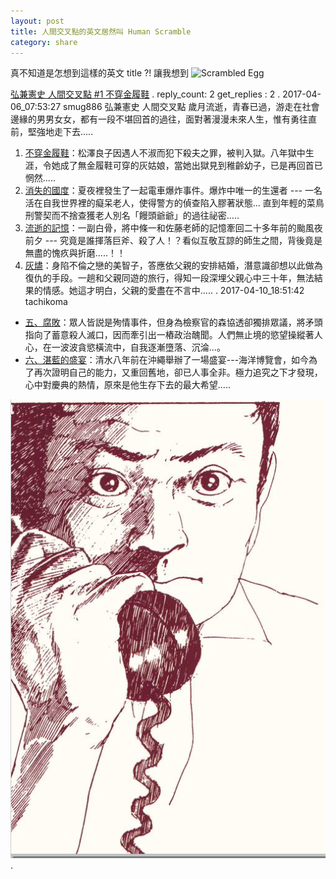 ```yaml
---
layout: post
title: 人間交叉點的英文居然叫 Human Scramble
category: share
---
```

真不知道是怎想到這樣的英文 title ?! 讓我想到 ![Scrambled Egg](https://upload.wikimedia.org/wikipedia/commons/thumb/4/44/Morning_Glory%2C_Ashland_%284935577535%29.jpg/1024px-Morning_Glory%2C_Ashland_%284935577535%29.jpg) 

[弘兼憲史 人間交叉點 #1 不穿金履鞋](http://tw.ikanman.com/comic/12222/122769.html)
.
reply_count: 2
get_replies : 2
.
2017-04-06_07:53:27 smug886
弘兼憲史 人間交叉點 歲月流逝，青春已過，游走在社會邊緣的男男女女，都有一段不堪回首的過往，面對著漫漫未來人生，惟有勇往直前，堅強地走下去.....

1. [不穿金履鞋](http://tw.ikanman.com/comic/12222/122769.html)：松澤良子因遇人不淑而犯下殺夫之罪，被判入獄。八年獄中生涯，令她成了無金履鞋可穿的灰姑娘，當她出獄見到稚齡幼子，已是再回首已惘然.....
2. [消失的國度](http://tw.ikanman.com/comic/12222/122770.html)：夏夜裡發生了一起電車爆炸事件。爆炸中唯一的生還者 --- 一名活在自我世界裡的癡呆老人，使得警方的偵查陷入膠著狀態... 直到年輕的菜鳥刑警契而不捨查獲老人別名「饅頭爺爺」的過往祕密.....
3. [流逝的記憶](http://tw.ikanman.com/comic/12222/122771.html)：一副白骨，將中條一和佐藤老師的記憶牽回二十多年前的颱風夜前夕 --- 究竟是誰揮落巨斧、殺了人！？看似互敬互諒的師生之間，背後竟是無盡的愧疚與折磨.....！！
4. [灰燼](http://tw.ikanman.com/comic/12222/122772.html)：身陷不倫之戀的美智子，答應依父親的安排結婚，潛意識卻想以此做為復仇的手段。一趟和父親同遊的旅行，得知一段深埋父親心中三十年，無法結果的情感。她這才明白，父親的愛盡在不言中.....
.
2017-04-10_18:51:42 tachikoma
* [五、腐敗](http://tw.ikanman.com/comic/12222/122773.html)：眾人皆説是殉情事件，但身為檢察官的森協透卻獨排眾議，將矛頭指向了蓄意殺人滅口，因而牽引出一樁政治醜聞。人們無止境的慾望操縱著人心，在一波波貪慾橫流中，自我逐漸墮落、沉淪...。
* [六、湛藍的盛宴](http://tw.ikanman.com/comic/12222/122774.html)：清水八年前在沖繩舉辦了一場盛宴---海洋博覽會，如今為了再次證明自己的能力，又重回舊地，卻已人事全非。極力追究之下才發現，心中對慶典的熱情，原來是他生存下去的最大希望.....

![Screenshot from 2017-04-11 22-08-52.png](/assets/img/upload/88f3992676665d5b25183ca1ac716d2e.png)
.
